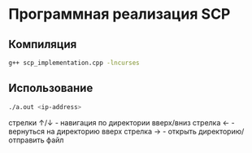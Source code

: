 # Программная реализация SCP

## Компиляция

```bash
g++ scp_implementation.cpp -lncurses
```

## Использование

```bash
./a.out <ip-address>
```
стрелки ↑/↓ - навигация по директории вверх/вниз
стрелка ← - вернуться на директорию вверх
стрелка → - открыть директорию/отправить файл
